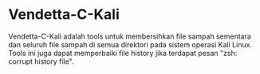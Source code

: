 # Vendetta-C-Kali
Vendetta-C-Kali adalah tools untuk membersihkan file sampah sementara dan seluruh file sampah di semua direktori pada sistem operasi Kali Linux. Tools ini juga dapat memperbaiki file history jika terdapat pesan "zsh: corrupt history file".
